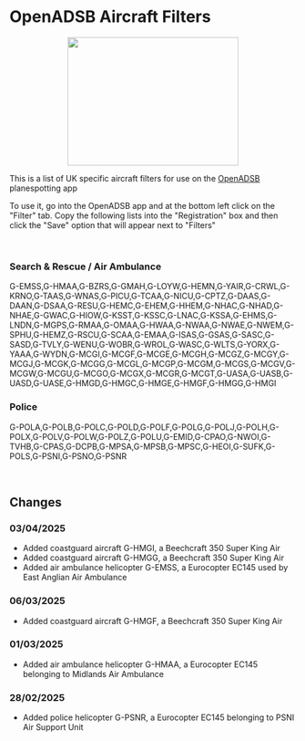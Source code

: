 # OpenADSB Aircraft Filters

<p align="center">
  <img src="https://is1-ssl.mzstatic.com/image/thumb/Purple211/v4/88/44/5a/88445a08-3d66-ffa1-d521-8591db51f68e/AppIcon-0-0-1x_U007emarketing-0-7-0-0-85-220.png/1200x630wa.png" width="300" height="225"/>
</p>

This is a list of UK specific aircraft filters for use on the <a href="https://apps.apple.com/us/app/openadsb/id1178703539">OpenADSB</a> planespotting app

To use it, go into the OpenADSB app and at the bottom left click on the "Filter" tab. Copy the following lists into the "Registration" box and then click the "Save" option that will appear next to "Filters"

<br>

### Search & Rescue / Air Ambulance

G-EMSS,G-HMAA,G-BZRS,G-GMAH,G-LOYW,G-HEMN,G-YAIR,G-CRWL,G-KRNO,G-TAAS,G-WNAS,G-PICU,G-TCAA,G-NICU,G-CPTZ,G-DAAS,G-DAAN,G-DSAA,G-RESU,G-HEMC,G-EHEM,G-HHEM,G-NHAC,G-NHAD,G-NHAE,G-GWAC,G-HIOW,G-KSST,G-KSSC,G-LNAC,G-KSSA,G-EHMS,G-LNDN,G-MGPS,G-RMAA,G-OMAA,G-HWAA,G-NWAA,G-NWAE,G-NWEM,G-SPHU,G-HEMZ,G-RSCU,G-SCAA,G-EMAA,G-ISAS,G-GSAS,G-SASC,G-SASD,G-TVLY,G-WENU,G-WOBR,G-WROL,G-WASC,G-WLTS,G-YORX,G-YAAA,G-WYDN,G-MCGI,G-MCGF,G-MCGE,G-MCGH,G-MCGZ,G-MCGY,G-MCGJ,G-MCGK,G-MCGG,G-MCGL,G-MCGP,G-MCGM,G-MCGS,G-MCGV,G-MCGW,G-MCGU,G-MCGO,G-MCGX,G-MCGR,G-MCGT,G-UASA,G-UASB,G-UASD,G-UASE,G-HMGD,G-HMGC,G-HMGE,G-HMGF,G-HMGG,G-HMGI


### Police

G-POLA,G-POLB,G-POLC,G-POLD,G-POLF,G-POLG,G-POLJ,G-POLH,G-POLX,G-POLV,G-POLW,G-POLZ,G-POLU,G-EMID,G-CPAO,G-NWOI,G-TVHB,G-CPAS,G-DCPB,G-MPSA,G-MPSB,G-MPSC,G-HEOI,G-SUFK,G-POLS,G-PSNI,G-PSNO,G-PSNR

<br>

## Changes

### 03/04/2025

- Added coastguard aircraft G-HMGI, a Beechcraft 350 Super King Air
- Added coastguard aircraft G-HMGG, a Beechcraft 350 Super King Air
- Added air ambulance helicopter G-EMSS, a Eurocopter EC145 used by East Anglian Air Ambulance

### 06/03/2025

- Added coastguard aircraft G-HMGF, a Beechcraft 350 Super King Air

### 01/03/2025

- Added air ambulance helicopter G-HMAA, a Eurocopter EC145 belonging to Midlands Air Ambulance

### 28/02/2025

- Added police helicopter G-PSNR, a Eurocopter EC145 belonging to PSNI Air Support Unit
